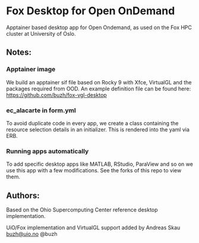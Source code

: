 # Fox Desktop for Open OnDemand

Apptainer based desktop app for Open Ondemand, as used on the Fox HPC cluster at University of Oslo.

## Notes:

### Apptainer image

We build an apptainer sif file based on Rocky 9 with Xfce, VirtualGL and the packages required from OOD.
An example definition file can be found here: https://github.com/buzh/fox-vgl-desktop

### ec_alacarte in form.yml

To avoid duplicate code in every app, we create a class containing the resource selection details in an initializer. This is rendered into the yaml via ERB.

### Running apps automatically

To add specific desktop apps like MATLAB, RStudio, ParaView and so on we use this app with a few modifications. See the forks of this repo to view them.

## Authors:

Based on the Ohio Supercomputing Center reference desktop implementation.

UiO/Fox implementation and VirtualGL support added by Andreas Skau <buzh@uio.no> @buzh


